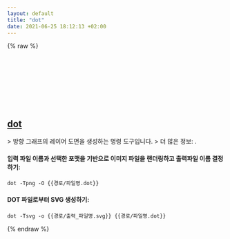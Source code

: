 ```yaml
---
layout: default
title: "dot"
date: 2021-06-25 18:12:13 +02:00
---
```

{% raw %}
<h2 id="dot">
  <a href="/ko/common/dot.html">dot</a> <a href="#dot"><svg class="icon">
    <use href="/assets/images/unicode_sprite.svg#link" />
  </svg></a>
</h2>
> 방향 그래프의 레이어 도면을 생성하는 명령 도구입니다.
> 더 많은 정보: <https://www.graphviz.org/pdf/dotguide.pdf>.

#### 입력 파일 이름과 선택한 포맷을 기반으로 이미지 파일을 랜더링하고 출력파일 이름 결정하기:
```shell
dot -Tpng -O {{경로/파일명.dot}}
```
#### DOT 파일로부터 SVG 생성하기:
```shell
dot -Tsvg -o {{경로/출력_파일명.svg}} {{경로/파일명.dot}}
```
{% endraw %}